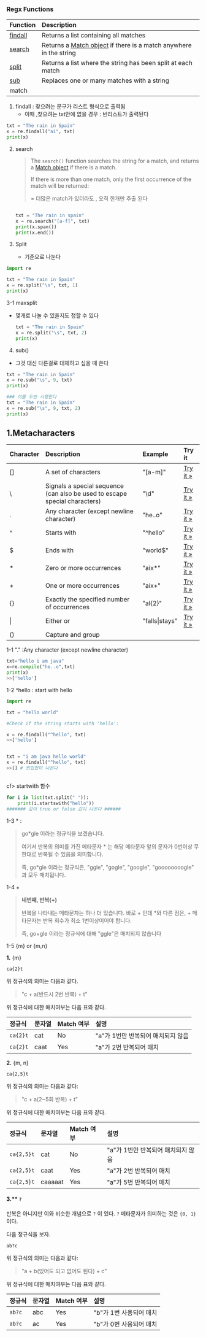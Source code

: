 ### Regx Functions

| Function                                                     | Description                                                  |
| :----------------------------------------------------------- | :----------------------------------------------------------- |
| [findall](https://www.w3schools.com/python/python_regex.asp#findall) | Returns a list containing all matches                        |
| [search](https://www.w3schools.com/python/python_regex.asp#search) | Returns a [Match object](https://www.w3schools.com/python/python_regex.asp#matchobject) if there is a match anywhere in the string |
| [split](https://www.w3schools.com/python/python_regex.asp#split) | Returns a list where the string has been split at each match |
| [sub](https://www.w3schools.com/python/python_regex.asp#sub) | Replaces one or many matches with a string                   |
| match                                                        |                                                              |



1. findall : 찾으려는 문구가 리스트 형식으로 출력됨
   - 이때 ,찾으려는 txt안에 없을 경우 : 빈리스트가 출력된다

```python
txt = "The rain in Spain"
x = re.findall("ai", txt)
print(x) 

```



2. search

   > The `search()` function searches the string for a match, and returns a [Match object](https://www.w3schools.com/python/python_regex.asp#matchobject) if there is a match.
   >
   > If there is more than one match, only the first occurrence of the match will be returned:
   >
   > = 더많은 match가 있더라도 , 오직 한개만 추출 된다

   

   ```python
   
   txt = "The rain in spain"
   x = re.search("[a-f]", txt)
   print(x.span())
   print(x.end())
   
   ```

   

3. Split 
   - 기준으로 나눈다

```python
import re

txt = "The rain in Spain"
x = re.split("\s", txt, 1)
print(x)
```

3-1 maxsplit

- 몇개로 나눌 수 있을지도 정할 수 있다

  ```python
  txt = "The rain in Spain"
  x = re.split("\s", txt, 2)
  print(x)
  ```

  

4. sub()

- 그것 대신 다른걸로 대체하고 싶을 때 쓴다

```python
txt = "The rain in Spain"
x = re.sub("\s", 9, txt)
print(x)

### 이를 두번 시행한다
txt = "The rain in Spain"
x = re.sub("\s", 9, txt, 2)
print(x)


```





## 1.Metacharacters



| Character | Description                                                  | Example        | Try it                                                       |
| :-------- | :----------------------------------------------------------- | :------------- | :----------------------------------------------------------- |
| []        | A set of characters                                          | "[a-m]"        | [Try it »](https://www.w3schools.com/python/showpython.asp?filename=demo_regex_meta1) |
| \         | Signals a special sequence (can also be used to escape special characters) | "\d"           | [Try it »](https://www.w3schools.com/python/showpython.asp?filename=demo_regex_meta2) |
| .         | Any character (except newline character)                     | "he..o"        | [Try it »](https://www.w3schools.com/python/showpython.asp?filename=demo_regex_meta3) |
| ^         | Starts with                                                  | "^hello"       | [Try it »](https://www.w3schools.com/python/showpython.asp?filename=demo_regex_meta4) |
| $         | Ends with                                                    | "world$"       | [Try it »](https://www.w3schools.com/python/showpython.asp?filename=demo_regex_meta5) |
| *         | Zero or more occurrences                                     | "aix*"         | [Try it »](https://www.w3schools.com/python/showpython.asp?filename=demo_regex_meta6) |
| +         | One or more occurrences                                      | "aix+"         | [Try it »](https://www.w3schools.com/python/showpython.asp?filename=demo_regex_meta7) |
| {}        | Exactly the specified number of occurrences                  | "al{2}"        | [Try it »](https://www.w3schools.com/python/showpython.asp?filename=demo_regex_meta8) |
| \|        | Either or                                                    | "falls\|stays" | [Try it »](https://www.w3schools.com/python/showpython.asp?filename=demo_regex_meta9) |
| ()        | Capture and group                                            |                |                                                              |



1-1  "." :Any character (except newline character)

```python
txt="hello i am java"
x=re.compile("he..o",txt)
print(x)
>>['hello']
```



1-2  ^hello : start with hello

```python
import re

txt = "hello world"

#Check if the string starts with 'hello':

x = re.findall("^hello", txt)
>>['hello']


txt = "i am java hello world"
x = re.findall("^hello", txt)
>>[] # 빈집합이 나온다



```



cf> startwith 함수 

```python
for i in list(txt.split(" ")):
    print(i.startswith("hello"))
####### 값이 true or false 값이 나온다 ######
```



1-3 * :  

> go*gle 이라는 정규식을 보겠습니다.
>
> 여기서 반복의 의미를 가진 메타문자 * 는 해당 메타문자 앞의 문자가 0번이상 무한대로 반복될 수 있음을 의미합니다.
>
> 즉, go*gle 이라는 정규식은, "ggle", "gogle", "google", "goooooooogle" 과 모두 매치됩니다.

1-4 + 

> **네번째, 반복(+)**
>
> 반복을 나타내는 메타문자는 하나 더 있습니다. 바로 + 인데 *와 다른 점은, + 메타문자는 반복 회수가 최소 1번이상이어야 합니다.
>
> 즉, go+gle 이라는 정규식에 대해 "ggle"은 매치되지 않습니다

 



1-5 {m} or {m,n}

**1.** {m}

```
ca{2}t
```

위 정규식의 의미는 다음과 같다.

> "c + a(반드시 2번 반복) + t"

위 정규식에 대한 매치여부는 다음 표와 같다.

| 정규식   | 문자열 | Match 여부 | 설명                               |
| :------- | :----- | :--------- | :--------------------------------- |
| `ca{2}t` | cat    | No         | "a"가 1번만 반복되어 매치되지 않음 |
| `ca{2}t` | caat   | Yes        | "a"가 2번 반복되어 매치            |

**2.** {m, n}

```
ca{2,5}t
```

위 정규식의 의미는 다음과 같다:

> "c + a(2~5회 반복) + t"

위 정규식에 대한 매치여부는 다음 표와 같다.

| 정규식     | 문자열  | Match 여부 | 설명                               |
| :--------- | :------ | :--------- | :--------------------------------- |
| `ca{2,5}t` | cat     | No         | "a"가 1번만 반복되어 매치되지 않음 |
| `ca{2,5}t` | caat    | Yes        | "a"가 2번 반복되어 매치            |
| `ca{2,5}t` | caaaaat | Yes        | "a"가 5번 반복되어 매치            |



#### 3.** `?`

반복은 아니지만 이와 비슷한 개념으로 `?` 이 있다. `?` 메타문자가 의미하는 것은 `{0, 1}` 이다.

다음 정규식을 보자.

```
ab?c
```

위 정규식의 의미는 다음과 같다:

> "a + b(있어도 되고 없어도 된다) + c"

위 정규식에 대한 매치여부는 다음 표와 같다.

| 정규식 | 문자열 | Match 여부 | 설명                    |
| :----- | :----- | :--------- | :---------------------- |
| `ab?c` | abc    | Yes        | "b"가 1번 사용되어 매치 |
| `ab?c` | ac     | Yes        | "b"가 0번 사용되어 매치 |




